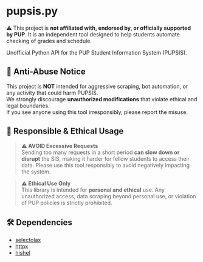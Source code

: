 # pupsis.py

⚠️ This project is **not affiliated with, endorsed by, or officially supported by PUP**. It is an independent tool designed to help students automate checking of grades and schedule.  

Unofficial Python API for the PUP Student Information System (PUPSIS).




## 🚨 Anti-Abuse Notice
This project is **NOT** intended for aggressive scraping, bot automation, or any activity that could harm PUPSIS.  
We strongly discourage **unauthorized modifications** that violate ethical and legal boundaries.  
If you see anyone using this tool irresponsibly, please report the misuse.  


## 🚨 Responsible & Ethical Usage

> **⚠️ AVOID Excessive Requests**  
> Sending too many requests in a short period **can slow down or disrupt** the SIS, making it harder for fellow students to access their data. Please use this tool responsibly to avoid negatively impacting the system.  

> **⚠️ Ethical Use Only**  
> This library is intended for **personal and ethical** use. Any unauthorized access, data scraping beyond personal use, or violation of PUP policies is strictly prohibited.  


## 🛠 Dependencies  
- [selectolax](https://selectolax.readthedocs.io/)  
- [httpx](https://www.python-httpx.org/)
- [hishel]()  
